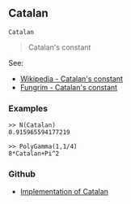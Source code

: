 ## Catalan 

```
Catalan
```

> Catalan's constant

See:
* [Wikipedia - Catalan's constant](http://en.wikipedia.org/wiki/Catalan%27s_constant)
* [Fungrim - Catalan's constant](http://fungrim.org/topic/Catalan's_constant/)

### Examples

```
>> N(Catalan)
0.915965594177219

>> PolyGamma(1,1/4)
8*Catalan+Pi^2
```

### Github

* [Implementation of Catalan](https://github.com/axkr/symja_android_library/blob/master/symja_android_library/matheclipse-core/src/main/java/org/matheclipse/core/builtin/ConstantDefinitions.java#L639) 
